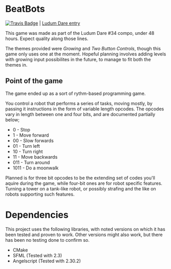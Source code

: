 BeatBots
========

[![Travis Badge](https://travis-ci.org/ace13/LD34.svg?branch=master)](https://travis-ci.org/ace13/LD34) | [Ludum Dare entry](http://ludumdare.com/compo/ludum-dare-34/?action=preview&uid=10247)

This game was made as part of the Ludum Dare #34 compo, under 48 hours.
Expect quality along those lines.

The themes provided were *Growing* and *Two Button Controls*, though this game only uses one at the moment.
Hopeful planning involves adding levels with growing input possibilites in the future, to manage to fit both the themes in.

Point of the game
-----------------

The game ended up as a sort of rythm-based programming game.

You control a robot that performs a series of tasks, moving mostly, by passing it instructions in the form of variable length opcodes.
The opcodes vary in length between one and four bits, and are documented partially below;
- 0 - Stop
- 1 - Move forward
- 00 - Slow forwards
- 01 - Turn left
- 10 - Turn right
- 11 - Move backwards
- 011 - Turn around
- 1011 - Do a moonwalk

Planned is for three bit opcodes to be the extending set of codes you'll aquire during the game, while four-bit ones are for robot specific features. Turning a tower on a tank-like robot, or possibly strafing and the like on robots supporting such features.

Dependencies
============

This project uses the following libraries, with noted versions on which it has been tested and proven to work. Other versions might also work, but there has been no testing done to confirm so.

- CMake
- SFML (Tested with 2.3)
- Angelscript (Tested with 2.30.2)

